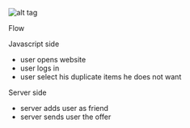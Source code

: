 ![alt tag](https://raw.github.com/yene/dotadup/master/screenshot.jpg)

Flow

Javascript side
* user opens website
* user logs in
* user select his duplicate items he does not want

Server side
* server adds user as friend
* server sends user the offer